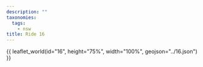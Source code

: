 ```yaml
---
description: ""
taxonomies:
  tags:
    - nsw
title: Ride 16
---
```


{{ leaflet_world(id="16", height="75%", width="100%", geojson="../16.json") }}
